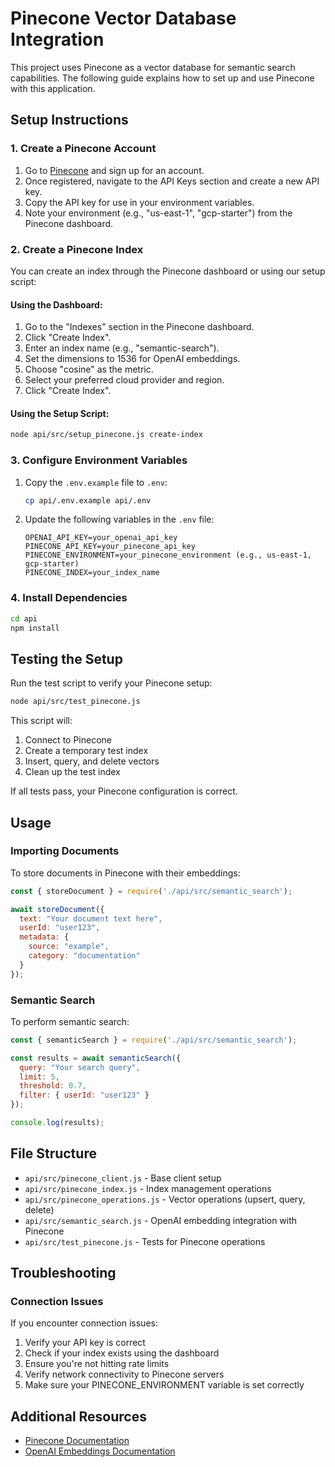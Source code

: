 # Pinecone Vector Database Integration

This project uses Pinecone as a vector database for semantic search capabilities. The following guide explains how to set up and use Pinecone with this application.

## Setup Instructions

### 1. Create a Pinecone Account

1. Go to [Pinecone](https://www.pinecone.io/) and sign up for an account.
2. Once registered, navigate to the API Keys section and create a new API key.
3. Copy the API key for use in your environment variables.
4. Note your environment (e.g., "us-east-1", "gcp-starter") from the Pinecone dashboard.

### 2. Create a Pinecone Index

You can create an index through the Pinecone dashboard or using our setup script:

#### Using the Dashboard:

1. Go to the "Indexes" section in the Pinecone dashboard.
2. Click "Create Index".
3. Enter an index name (e.g., "semantic-search").
4. Set the dimensions to 1536 for OpenAI embeddings.
5. Choose "cosine" as the metric.
6. Select your preferred cloud provider and region.
7. Click "Create Index".

#### Using the Setup Script:

```bash
node api/src/setup_pinecone.js create-index
```

### 3. Configure Environment Variables

1. Copy the `.env.example` file to `.env`:
   ```bash
   cp api/.env.example api/.env
   ```

2. Update the following variables in the `.env` file:
   ```
   OPENAI_API_KEY=your_openai_api_key
   PINECONE_API_KEY=your_pinecone_api_key
   PINECONE_ENVIRONMENT=your_pinecone_environment (e.g., us-east-1, gcp-starter)
   PINECONE_INDEX=your_index_name
   ```

### 4. Install Dependencies

```bash
cd api
npm install
```

## Testing the Setup

Run the test script to verify your Pinecone setup:

```bash
node api/src/test_pinecone.js
```

This script will:
1. Connect to Pinecone
2. Create a temporary test index
3. Insert, query, and delete vectors
4. Clean up the test index

If all tests pass, your Pinecone configuration is correct.

## Usage

### Importing Documents

To store documents in Pinecone with their embeddings:

```javascript
const { storeDocument } = require('./api/src/semantic_search');

await storeDocument({
  text: "Your document text here",
  userId: "user123",
  metadata: { 
    source: "example",
    category: "documentation"
  }
});
```

### Semantic Search

To perform semantic search:

```javascript
const { semanticSearch } = require('./api/src/semantic_search');

const results = await semanticSearch({
  query: "Your search query",
  limit: 5,
  threshold: 0.7,
  filter: { userId: "user123" }
});

console.log(results);
```

## File Structure

- `api/src/pinecone_client.js` - Base client setup
- `api/src/pinecone_index.js` - Index management operations
- `api/src/pinecone_operations.js` - Vector operations (upsert, query, delete)
- `api/src/semantic_search.js` - OpenAI embedding integration with Pinecone
- `api/src/test_pinecone.js` - Tests for Pinecone operations

## Troubleshooting

### Connection Issues

If you encounter connection issues:

1. Verify your API key is correct
2. Check if your index exists using the dashboard
3. Ensure you're not hitting rate limits
4. Verify network connectivity to Pinecone servers
5. Make sure your PINECONE_ENVIRONMENT variable is set correctly

## Additional Resources

- [Pinecone Documentation](https://docs.pinecone.io/)
- [OpenAI Embeddings Documentation](https://platform.openai.com/docs/guides/embeddings) 
